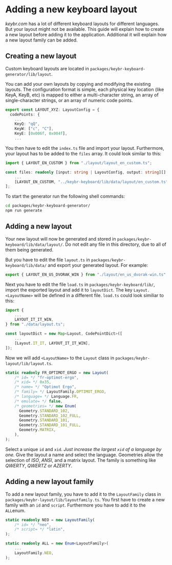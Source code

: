 # Adding a new keyboard layout

*keybr.com* has a lot of different keyboard layouts for different languages. But your layout might not be available.
This guide will explain how to create a new layout before adding it to the application. Additional it will explain how a new layout family can be added.

## Creating a new layout

Custom keyboard layouts are located in `packages/keybr-keyboard-generator/lib/layout`.

You can add your own layouts by copying and modifying the existing layouts. The configuration format is simple, each physical key location (like KeyA, KeyB, etc) is mapped to either a multi-character string, an array of single-character strings, or an array of numeric code points.

```typescript
export const LAYOUT_XYZ: LayoutConfig = {
  codePoints: {
    ...
    KeyQ: "qQ",
    KeyW: ["c", "C"],
    KeyE: [0x006f, 0x004f],
    ...
```

You then have to edit the `index.ts` file and import your layout. Furthermore, your layout has to be added to the `files` array. It could look similar to this:

```typescript
import { LAYOUT_EN_CUSTOM } from "./layout/layout_en_custom.ts";

const files: readonly [input: string | LayoutConfig, output: string][] = [
    ...
    [LAYOUT_EN_CUSTOM, "../keybr-keyboard/lib/data/layout/en_custom.ts"],
];

```

To start the generator run the following shell commands:

```bash
cd packages/keybr-keyboard-generator/
npm run generate
```

## Adding a new layout

Your new layout will now be generated and stored in `packages/keybr-keyboard/lib/data/layout/`. Do not edit any file in this directory, due to all of them being generated.

But you have to edit the file `layout.ts` in `packages/keybr-keyboard/lib/data/` and export your generated layout. For example:

```typescript
export { LAYOUT_EN_US_DVORAK_WIN } from "./layout/en_us_dvorak-win.ts";
```
Next you have to edit the file `load.ts` in `packages/keybr-keyboard/lib/`, import the exported layout and add it to `layoutDict`. The key `Layout.<LayoutName>` will be defined in a different file. `load.ts` could look similiar to this:

```typescript
import {
    ...
    LAYOUT_IT_IT_WIN,
} from "./data/layout.ts";

const layoutDict = new Map<Layout, CodePointDict>([
    ...
    [Layout.IT_IT, LAYOUT_IT_IT_WIN],
]);
```

Now we will add `<LayoutName>` to the `Layout` class in `packages/keybr-layout/lib/layout.ts`.

```typescript
static readonly FR_OPTIMOT_ERGO = new Layout(
    /* id= */ "fr-optimot-ergo",
    /* xid= */ 0x35,
    /* name= */ "Optimot Ergo",
    /* family= */ LayoutFamily.OPTIMOT_ERGO,
    /* language= */ Language.FR,
    /* emulate= */ false,
    /* geometries= */ new Enum(
      Geometry.STANDARD_102,
      Geometry.STANDARD_102_FULL,
      Geometry.STANDARD_101,
      Geometry.STANDARD_101_FULL,
      Geometry.MATRIX,
    ),
);
```

Select a unique `id` and `xid`. *Just increase the largest `xid` of a language by one.* Give the layout a name and select the language. Geometries allow the selection of *ISO*, *ANSI*, and a matrix layout. The family is something like *QWERTY*, *QWERTZ* or *AZERTY*.

## Adding a new layout family

To add a new layout family, you have to add it to the `LayoutFamily` class in `packages/keybr-layout/lib/layoutfamily.ts`. You first have to create a new family with an `id` and `script`. Furthermore you have to add it to the `ALL`enum.

```typescript
static readonly NEO = new LayoutFamily(
    /* id= */ "neo",
    /* script= */ "latin",
);

static readonly ALL = new Enum<LayoutFamily>(
    ...
    LayoutFamily.NEO,
);
```
